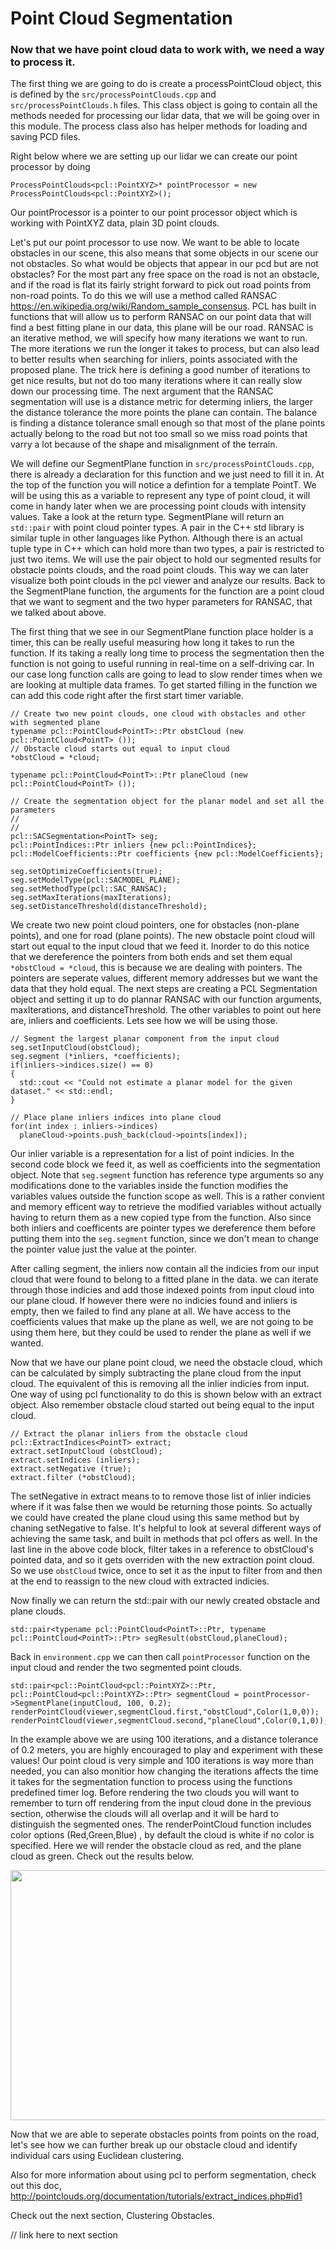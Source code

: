 # Point Cloud Segmentation

### Now that we have point cloud data to work with, we need a way to process it. 

The first thing we are going to do is create a processPointCloud object, this is defined by the `src/processPointClouds.cpp` and `src/processPointClouds.h` files. This class object is going to contain all the methods needed for processing our lidar data, that we will be going over in this module. The process class also has helper methods for loading and saving PCD files.

Right below where we are setting up our lidar we can create our point processor by doing 

```
ProcessPointClouds<pcl::PointXYZ>* pointProcessor = new ProcessPointClouds<pcl::PointXYZ>();
```

Our pointProcessor is a pointer to our point processor object which is working with PointXYZ data, plain 3D point clouds.

Let's put our point processor to use now. We want to be able to locate obstacles in our scene, this also means that some objects in our scene our not obstacles. So what would be objects that appear in our pcd but are not obstacles? For the most part any free space on the road is not an obstacle, and if the road is flat its fairly stright forward to pick out road points from non-road points. To do this we will use a method called RANSAC https://en.wikipedia.org/wiki/Random_sample_consensus. PCL has built in functions that will allow us to perform RANSAC on our point data that will find a best fitting plane in our data, this plane will be our road. RANSAC is an iterative method, we will specify how many iterations we want to run. The more iterations we run the longer it takes to process, but can also lead to better results when searching for inliers, points associated with the proposed plane. The trick here is defining a good number of iterations to get nice results, but not do too many iterations where it can really slow down our processing time. The next argument that the RANSAC segmentation will use is a distance metric for determing inliers, the larger the distance tolerance the more points the plane can contain. The balance is finding a distance tolerance small enough so that most of the plane points actually belong to the road but not too small so we miss road points that varry a lot because of the shape and misalignment of the terrain.

We will define our SegmentPlane function in `src/processPointClouds.cpp`, there is already a declaration for this function and we just need to fill it in. At the top of the function you will notice a defintion for a template PointT. We will be using this as a variable to represent any type of point cloud, it will come in handy later when we are processing point clouds with intensity values. Take a look at the return type. SegmentPlane will return an `std::pair` with point cloud pointer types. A pair in the C++ std library is similar tuple in other languages like Python. Although there is an actual tuple type in C++ which can hold more than two types, a pair is restricted to just two items. We will use the pair object to hold our segmented results for obstacle points clouds, and the road point clouds. This way we can later visualize both point clouds in the pcl viewer and analyze our results. Back to the SegmentPlane function, the arguments for the function are a point cloud that we want to segment and the two hyper parameters for RANSAC, that we talked about above.

The first thing that we see in our SegmentPlane function place holder is a timer, this can be really useful measuring how long it takes to run the function. If its taking a really long time to process the segmentation then the function is not going to useful running in real-time on a self-driving car. In our case long function calls are going to lead to slow render times when we are looking at multiple data frames. To get started filling in the function we can add this code right after the first start timer variable.

```
// Create two new point clouds, one cloud with obstacles and other with segmented plane
typename pcl::PointCloud<PointT>::Ptr obstCloud (new pcl::PointCloud<PointT> ());
// Obstacle cloud starts out equal to input cloud
*obstCloud = *cloud;

typename pcl::PointCloud<PointT>::Ptr planeCloud (new pcl::PointCloud<PointT> ());

// Create the segmentation object for the planar model and set all the parameters
//
//
pcl::SACSegmentation<PointT> seg;
pcl::PointIndices::Ptr inliers {new pcl::PointIndices};
pcl::ModelCoefficients::Ptr coefficients {new pcl::ModelCoefficients};

seg.setOptimizeCoefficients(true);
seg.setModelType(pcl::SACMODEL_PLANE);
seg.setMethodType(pcl::SAC_RANSAC);
seg.setMaxIterations(maxIterations);
seg.setDistanceThreshold(distanceThreshold);
```
We create two new point cloud pointers, one for obstacles (non-plane points), and one for road (plane points). The new obstacle point cloud will start out equal to the input cloud that we feed it. Inorder to do this notice that we dereference the pointers from both ends and set them equal `*obstCloud = *cloud`, this is because we are dealing with pointers. The pointers are seperate values, different memory addresses but we want the data that they hold equal. The next steps are creating a PCL Segmentation object and setting it up to do plannar RANSAC with our function arguments, maxIterations, and distanceThreshold. The other variables to point out here are, inliers and coefficients. Lets see how we will be using those.

```
// Segment the largest planar component from the input cloud
seg.setInputCloud(obstCloud);
seg.segment (*inliers, *coefficients);
if(inliers->indices.size() == 0)
{
  std::cout << "Could not estimate a planar model for the given dataset." << std::endl;
}

// Place plane inliers indices into plane cloud
for(int index : inliers->indices)
  planeCloud->points.push_back(cloud->points[index]);
```

Our inlier variable is a representation for a list of point indicies. In the second code block we feed it, as well as coefficients into the segmentation object. Note that `seg.segment` function has reference type arguments so any modifications done to the variables inside the function modifies the variables values outside the function scope as well. This is a rather convient and memory efficent way to retrieve the modified variables without actually having to return them as a new copied type from the function. Also since both inliers and coefficents are pointer types we dereference them before putting them into the `seg.segment` function, since we don't mean to change the pointer value just the value at the pointer.

After calling segment, the inliers now contain all the indicies from our input cloud that were found to belong to a fitted plane in the data. we can iterate through those indicies and add those indexed points from input cloud into our plane cloud. If however there were no indicies found and inliers is empty, then we failed to find any plane at all. We have access to the coefficients values that make up the plane as well, we are not going to be using them here, but they could be used to render the plane as well if we wanted.

Now that we have our plane point cloud, we need the obstacle cloud, which can be calculated by simply subtracting the plane cloud from the input cloud. The equivalent of this is removing all the inlier indicies from input. One way of using pcl functionality to do this is shown below with an extract object. Also remember obstacle cloud started out being equal to the input cloud. 

```
// Extract the planar inliers from the obstacle cloud
pcl::ExtractIndices<PointT> extract;
extract.setInputCloud (obstCloud);
extract.setIndices (inliers);
extract.setNegative (true);
extract.filter (*obstCloud);
```

The setNegative in extract means to to remove those list of inlier indicies where if it was false then we would be returning those points. So actually we could have created the plane cloud using this same method but by chaning setNegative to false. It's helpful to look at several different ways of achieving the same task, and built in methods that pcl offers as well. In the last line in the above code block, filter takes in a reference to obstCloud's pointed data, and so it gets overriden with the new extraction point cloud. So we use `obstCloud` twice, once to set it as the input to filter from and then at the end to reassign to the new cloud with extracted indicies. 

Now finally we can return the std::pair with our newly created obstacle and plane clouds.

```
std::pair<typename pcl::PointCloud<PointT>::Ptr, typename pcl::PointCloud<PointT>::Ptr> segResult(obstCloud,planeCloud);
```

Back in `environment.cpp` we can then call `pointProcessor` function on the input cloud and render the two segmented point clouds.

```
std::pair<pcl::PointCloud<pcl::PointXYZ>::Ptr, pcl::PointCloud<pcl::PointXYZ>::Ptr> segmentCloud = pointProcessor->SegmentPlane(inputCloud, 100, 0.2);
renderPointCloud(viewer,segmentCloud.first,"obstCloud",Color(1,0,0));
renderPointCloud(viewer,segmentCloud.second,"planeCloud",Color(0,1,0));
```

In the example above we are using 100 iterations, and a distance tolerance of 0.2 meters, you are highly encouraged to play and experiment with these values! Our point cloud is very simple and 100 iterations is way more than needed, you can also monitior how changing the iterations affects the time it takes for the segmentation function to process using the functions predefined timer log. Before rendering the two clouds you will want to remember to turn off rendering from the input cloud done in the previous section, otherwise the clouds will all overlap and it will be hard to distinguish the segmented ones. The renderPointCloud function includes color options (Red,Green,Blue) , by default the cloud is white if no color is specified. Here we will render the obstacle cloud as red, and the plane cloud as green. Check out the results below.

<img src="https://github.com/awbrown90/SensorFusionHighway/blob/master/media/seg1.png" width="700" height="400" />

Now that we are able to seperate obstacles points from points on the road, let's see how we can further break up our obstacle cloud and identify individual cars using Euclidean clustering.

Also for more information about using pcl to perform segmentation, check out this doc, http://pointclouds.org/documentation/tutorials/extract_indices.php#id1

Check out the next section, Clustering Obstacles.

// link here to next section 